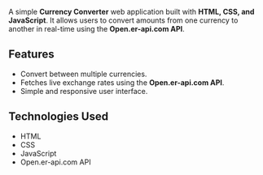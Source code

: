 A simple **Currency Converter** web application built with **HTML, CSS, and JavaScript**. It allows users to convert amounts from one currency to another in real-time using the **Open.er-api.com API**.

## Features

- Convert between multiple currencies.
- Fetches live exchange rates using the **Open.er-api.com API**.
- Simple and responsive user interface.

## Technologies Used

- HTML
- CSS
- JavaScript
- Open.er-api.com API
